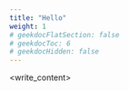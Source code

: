 ```yaml
---
title: "Hello"
weight: 1
# geekdocFlatSection: false
# geekdocToc: 6
# geekdocHidden: false
---
```


<write_content>
